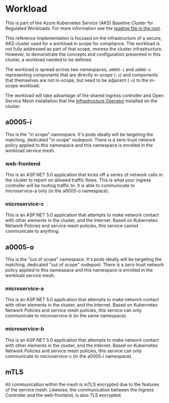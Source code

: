 # Workload

This is part of the Azure Kubernetes Service (AKS) Baseline Cluster for Regulated Workloads. For more information see the [readme file in the root](/README.md).

This reference implementation is focused on the infrastructure of a secure, AKS cluster used for a workload in scope for compliance. The workload is not fully addressed as part of that scope, moreso the cluster infrastructure. However, to demonstrate the concepts and configuration presented in this cluster, a workload needed to be defined.

The workload is spread across two namespaces, `a0005-i` and `a0005-o` representing components that are directly in-scope (`-i`) and components that themselves are not in-scope, but need to be adjacent (`-o`) to the in-scope workload.

The workload will take advantage of the shared ingress controller and Open Service Mesh installation that the [Infrastructure Operator](/docs/rbac-suggestions.md#role-ideas) installed on the cluster.

## a0005-i

This is the "in scope" namespace. It's pods ideally will be targeting the matching, dedicated "in scope" nodepool.  There is a zero-trust network policy applied to this namespace and this namespace is enrolled in the workload service mesh.

### web-frontend

This is an ASP.NET 5.0 application that kicks off a series of network calls in the cluster to report on allowed traffic flows. This is what your ingress controller will be routing traffic to. It is able to communicate to microservice-a only (in the a0005-o namespace).

### microservice-c

This is an ASP.NET 5.0 application that attempts to make network contact with other elements in the cluster, and the Internet. Based on Kubernetes Network Policies and service mesh policies, this service cannot communicate to anything.

## a0005-o

This is the "out of scope" namespace. It's pods ideally will be targeting the matching, dedicated "out of scope" nodepool.  There is a zero-trust network policy applied to this namespace and this namespace is enrolled in the workload service mesh.

### microservice-a

This is an ASP.NET 5.0 application that attempts to make network contact with other elements in the cluster, and the Internet. Based on Kubernetes Network Policies and service mesh policies, this service can only communicate to microservice-b (in the same namespace).

### microservice-b

This is an ASP.NET 5.0 application that attempts to make network contact with other elements in the cluster, and the Internet. Based on Kubernetes Network Policies and service mesh policies, this service can only communicate to microservice-c (in the a0005-i namespace).

## mTLS

All communication within the mesh is mTLS encrypted due to the features of the service mesh.  Likewise, the communication between the Ingress Controller and the web-frontend, is also TLS encrypted.
